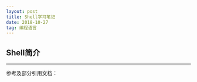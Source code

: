 ```yaml
---
layout: post
title: Shell学习笔记
date: 2018-10-27
tag: 编程语言
---
```


## Shell简介






------------------------------------------------------------------
参考及部分引用文档：    
<a href="https://www.html" target="_blank"></a>    
